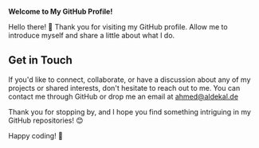 
<!--
**aldekal/aldekal** is a ✨ _special_ ✨ repository because its `README.md` (this file) appears on your GitHub profile.

Here are some ideas to get you started:

- 🔭 I’m currently working on ...
- 🌱 I’m currently learning ...
- 👯 I’m looking to collaborate on ...
- 🤔 I’m looking for help with ...
- 💬 Ask me about ...
- 📫 How to reach me: ...
- 😄 Pronouns: ...
- ⚡ Fun fact: ...
-->

**Welcome to My GitHub Profile!**

Hello there! 👋 Thank you for visiting my GitHub profile. Allow me to introduce myself and share a little about what I do.


## Get in Touch

If you'd like to connect, collaborate, or have a discussion about any of my projects or shared interests, don't hesitate to reach out to me. You can contact me through GitHub or drop me an email at ahmed@aldekal.de

Thank you for stopping by, and I hope you find something intriguing in my GitHub repositories! 😊

Happy coding! 🚀
